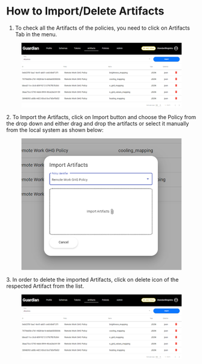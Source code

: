 # How to Import/Delete Artifacts

1. To check all the Artifacts of the policies, you need to click on Artifacts Tab in the menu.

<figure><img src="../.gitbook/assets/image.png" alt=""><figcaption></figcaption></figure>

2\. To Import the Artifacts, click on Import button and choose the Policy from the drop down and either drag and drop the artifacts or select it manually from the local system as shown below:

<figure><img src="../.gitbook/assets/image (2).png" alt=""><figcaption></figcaption></figure>

3\. In order to delete the imported Artifacts, click on delete icon of the respected Artifact from the list.

<figure><img src="../.gitbook/assets/image.png" alt=""><figcaption></figcaption></figure>
